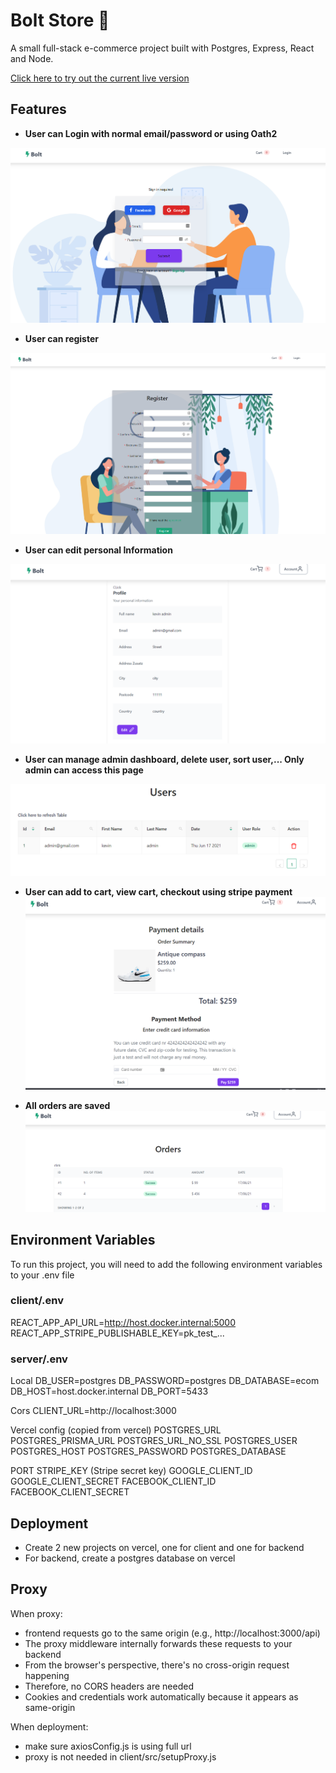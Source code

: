 
# Bolt Store 🏪

A small full-stack e-commerce project built with Postgres, Express, React and Node.

[Click here to try out the current live version](https://ducphan-bolt-shop.vercel.app/)


## Features

- **User can Login with normal email/password or using Oath2**
 <img src="./media/login.png">

- **User can register**
 <img src="./media/Signup.png">

- **User can edit personal Information**
 <img src="./media/user.png">
 
- **User can manage admin dashboard, delete user, sort user,... Only admin can access this page**
 <img src="./media/admin.png">

- **User can add to cart, view cart, checkout using stripe payment**
  <img src="./media/checkout.png">
  
- **All orders are saved**
  <img src="./media/orders.png"> 


## Environment Variables

To run this project, you will need to add the following environment variables to your .env file

### client/.env
REACT_APP_API_URL=http://host.docker.internal:5000
REACT_APP_STRIPE_PUBLISHABLE_KEY=pk_test_...

### server/.env

Local
DB_USER=postgres
DB_PASSWORD=postgres
DB_DATABASE=ecom
DB_HOST=host.docker.internal
DB_PORT=5433

Cors
CLIENT_URL=http://localhost:3000

Vercel config (copied from vercel)
POSTGRES_URL
POSTGRES_PRISMA_URL
POSTGRES_URL_NO_SSL
POSTGRES_USER
POSTGRES_HOST
POSTGRES_PASSWORD
POSTGRES_DATABASE

PORT
STRIPE_KEY (Stripe secret key)
GOOGLE_CLIENT_ID
GOOGLE_CLIENT_SECRET
FACEBOOK_CLIENT_ID
FACEBOOK_CLIENT_SECRET

## Deployment

- Create 2 new projects on vercel, one for client and one for backend
- For backend, create a postgres database on vercel

## Proxy
When proxy:
- frontend requests go to the same origin (e.g., http://localhost:3000/api)
- The proxy middleware internally forwards these requests to your backend
- From the browser's perspective, there's no cross-origin request happening
- Therefore, no CORS headers are needed
- Cookies and credentials work automatically because it appears as same-origin

When deployment:
- make sure axiosConfig.js is using full url
- proxy is not needed in client/src/setupProxy.js
